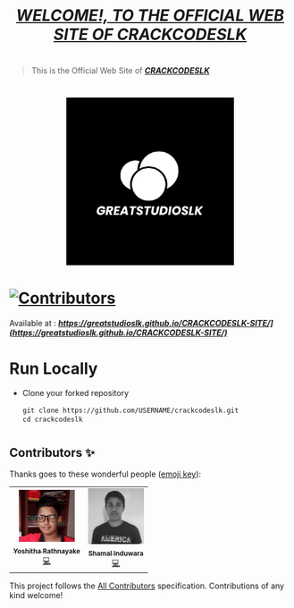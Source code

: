 # <div align="center"><a href="https://greatstudioslk.github.io/CRACKCODESLK-SITE/"><b><i>WELCOME!, TO THE OFFICIAL WEB SITE OF CRACKCODESLK</i></b></a></div>

#
> This is the Official Web Site of <a href="https://greatstudioslk.github.io/CRACKCODESLK-SITE/"><b><i>CRACKCODESLK</i></b></a>

#
<div align="center"><img src="imgss/main/GREATSTUDIOSLK.png" width="300px"></div>

# [![Contributors](https://img.shields.io/badge/Contributors-2-lawngreen.svg?style=flat-square)](#contributors-)

Available at :  <b><i>https://greatstudioslk.github.io/CRACKCODESLK-SITE/](https://greatstudioslk.github.io/CRACKCODESLK-SITE/)</i></b>

#
# Run Locally

- Clone your forked repository
    
    ```
    git clone https://github.com/USERNAME/crackcodeslk.git
    cd crackcodeslk
    ```
     
#
## Contributors ✨

Thanks goes to these wonderful people ([emoji key](https://allcontributors.org/docs/en/emoji-key)):

<!-- ALL-CONTRIBUTORS-LIST:START - Do not remove or modify this section -->
<!-- prettier-ignore-start -->
<!-- markdownlint-disable -->
<table>
  <tr>
    <td align="center"><a href="https://yoshitharathnayake.w3spaces.com/Index.html"><img src="imgss/main/Yoshitha Rathnayake 11.jpg" width="100px;" alt="Yoshitha Rathnayake"/><br/><sub><b>Yoshitha Rathnayake</b></sub></a><br/><a href="https://github.com/greatstudioslk/greatstudios/commits?author=YoshithaRathnayake" title="Code">💻</a></td>
    <td align="center"><a href="https://www.shamalinduwara.lk"><img src="imgss/main/Shamal Induwara.jpeg" width="100px;" alt="Shamal Induwara"/><br/><sub><b>Shamal Induwara</b></sub></a><br/><a href="https://github.com/greatstudioslk/greatstudios/commits?author=shamalthegreat" title="Code">💻</a></td>  
  </tr>
</table>

<!-- markdownlint-restore -->
<!-- prettier-ignore-end -->

<!-- ALL-CONTRIBUTORS-LIST:END -->

This project follows the [All Contributors](https://github.com/all-contributors/all-contributors) specification. Contributions of any kind welcome!



